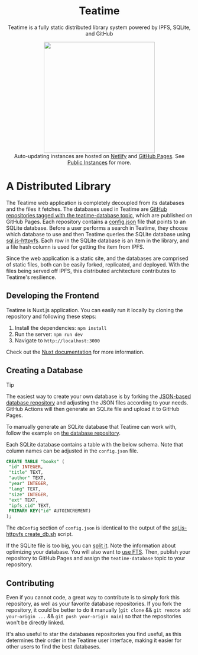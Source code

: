 <h1 align="center">
Teatime
</h1>

<p align="center">
Teatime is a fully static distributed library system powered by IPFS, SQLite, and GitHub
</p>
<p align="center">
<img src="https://github.com/user-attachments/assets/caacdcde-8ad9-49af-915f-c93a52c7bf11" height="300"> <br/>
Auto-updating instances are hosted on <a href="https://teatime-library.netlify.app/">Netlify</a> and <a href="https://bjesus.github.io/teatime/">GitHub Pages</a>. See <a href="https://github.com/bjesus/teatime/wiki/Public-instances">Public Instances</a> for more.
</p>

# A Distributed Library

The Teatime web application is completely decoupled from its databases and the files it fetches. The databases used in Teatime are [GitHub repositories tagged with the teatime-database topic](https://github.com/search?q=topic%3Ateatime-database&type=repositories), which are published on GitHub Pages. Each repository contains a [config.json](https://github.com/bjesus/teatime-database/blob/main/config.json) file that points to an SQLite database. Before a user performs a search in Teatime, they choose which database to use and then Teatime queries the SQLite database using [sql.js-httpvfs](https://github.com/phiresky/sql.js-httpvfs). Each row in the SQLite database is an item in the library, and a file hash column is used for getting the item from IPFS.

Since the web application is a static site, and the databases are comprised of static files, both can be easily forked, replicated, and deployed. With the files being served off IPFS, this distributed architecture contributes to Teatime's resilience.

## Developing the Frontend

Teatime is Nuxt.js application. You can easily run it locally by cloning the repository and following these steps:

1. Install the dependencies: `npm install`
2. Run the server: `npm run dev`
3. Navigate to `http://localhost:3000`

Check out the [Nuxt documentation](https://nuxt.com/docs/getting-started) for more information.

## Creating a Database

> [!TIP]
> The easiest way to create your own database is by forking the [JSON-based database repository](https://github.com/bjesus/teatime-json-database/) and adjusting the JSON files according to your needs. GitHub Actions will then generate an SQLite file and upload it to GitHub Pages.

To manually generate an SQLite database that Teatime can work with, follow the example on [the database repository](https://github.com/bjesus/teatime-database/).

Each SQLite database contains a table with the below schema. Note that column names can be adjusted in the `config.json` file.

```sql
CREATE TABLE "books" (
 "id" INTEGER,
 "title" TEXT,
 "author" TEXT,
 "year" INTEGER,
 "lang" TEXT,
 "size" INTEGER,
 "ext" TEXT,
 "ipfs_cid" TEXT,
 PRIMARY KEY("id" AUTOINCREMENT)
);
```

The `dbConfig` section of `config.json` is identical to the output of the [sql.js-httpvfs create_db.sh](https://github.com/phiresky/sql.js-httpvfs/blob/master/create_db.sh) script.

If the SQLite file is too big, you can [split it](https://github.com/phiresky/sql.js-httpvfs?tab=readme-ov-file#usage). Note the information about optimizing your database. You will also want to [use FTS](https://github.com/bjesus/teatime-database/blob/main/create_indexes.sql). Then, publish your repository to GitHub Pages and assign the `teatime-database` topic to your repository.

## Contributing

Even if you cannot code, a great way to contribute is to simply fork this repository, as well as your favorite database repositories. If you fork the repository, it could be better to do it manually (`git clone` && `git remote add your-origin ...` && `git push your-origin main`) so that the repositories won't be directly linked.

It's also useful to star the databases repositories you find useful, as this determines their order in the Teatime user interface, making it easier for other users to find the best databases.
